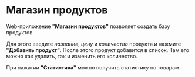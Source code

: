 # Магазин продуктов

Web-приложение **"Магазин продуктов"** позволяет создать базу продуктов.

Для этого введите *название*, *цену* и *количество* продукта и нажмите **"Добавить продукт"**.
После этого продукт добавится в список.
Там его можно как удалить, так и изменить его количество.

При нажатии **"Статистика"** можно получить статистику по товарам.